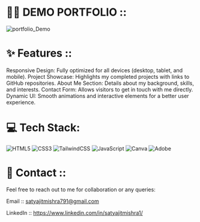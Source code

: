 
# 👨‍💻 DEMO PORTFOLIO ::
![portfolio_Demo](https://github.com/user-attachments/assets/393ce90e-2a77-4512-b179-a18b74cdc8bf)

# ✨ Features ::
Responsive Design: Fully optimized for all devices (desktop, tablet, and mobile).
Project Showcase: Highlights my completed projects with links to GitHub repositories.
About Me Section: Details about my background, skills, and interests.
Contact Form: Allows visitors to get in touch with me directly.
Dynamic UI: Smooth animations and interactive elements for a better user experience.





# 💻 Tech Stack:
![HTML5](https://img.shields.io/badge/html5-%23E34F26.svg?style=plastic&logo=html5&logoColor=white) ![CSS3](https://img.shields.io/badge/css3-%231572B6.svg?style=plastic&logo=css3&logoColor=white) ![TailwindCSS](https://img.shields.io/badge/tailwindcss-%2338B2AC.svg?style=plastic&logo=tailwind-css&logoColor=white) ![JavaScript](https://img.shields.io/badge/javascript-%23323330.svg?style=plastic&logo=javascript&logoColor=%23F7DF1E) ![Canva](https://img.shields.io/badge/Canva-%2300C4CC.svg?style=plastic&logo=Canva&logoColor=white) ![Adobe](https://img.shields.io/badge/adobe-%23FF0000.svg?style=plastic&logo=adobe&logoColor=white)



# 📧 Contact ::
Feel free to reach out to me for collaboration or any queries:

Email :: satyajitmishra791@gmail.com 

LinkedIn :: https://www.linkedin.com/in/satyajitmishra1/
